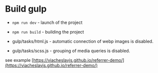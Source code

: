 # Build gulp 

 - `npm run dev` - launch of the project
 - `npm run build` - building the project

 - gulp/tasks/html.js - automatic connection of webp images is disabled.
 - gulp/tasks/scss.js - grouping of media queries is disabled.

see example [https://viacheslavjs.github.io/referrer-demo/](https://viacheslavjs.github.io/referrer-demo/)

  
